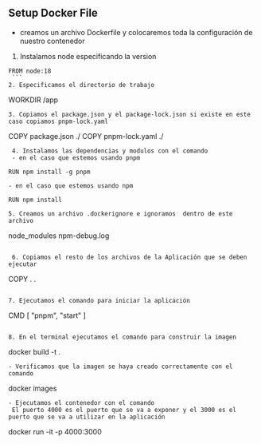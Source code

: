 
## Setup Docker File 

- creamos un archivo Dockerfile y colocaremos toda la configuración de nuestro contenedor 
 1. Instalamos node especificando la version
   ```
   FROM node:18
    ```
 2. Especificamos el directorio de trabajo
   ```
  WORKDIR /app
   ```
 3. Copiamos el package.json y el package-lock.json si existe en este caso copiamos pnpm-lock.yaml
```
COPY package.json ./
COPY pnpm-lock.yaml ./
```
 4. Instalamos las dependencias y modulos con el comando 
 - en el caso que estemos usando pnpm 
 ```
    RUN npm install -g pnpm
 ```
 - en el caso que estemos usando npm 
 ```
    RUN npm install
 ```
 5. Creamos un archivo .dockerignore e ignoramos  dentro de este archivo 
```
node_modules
npm-debug.log
```
 
 6. Copiamos el resto de los archivos de la Aplicación que se deben ejecutar 
```
COPY . .     
```

7. Ejecutamos el comando para iniciar la aplicación
```
CMD [ "pnpm", "start" ]
```

8. En el terminal ejecutamos el comando para construir la imagen
```
docker build -t <nombre de la imagen> .
```
- Verificamos que la imagen se haya creado correctamente con el comando 
```
docker images
```
- Ejecutamos el contenedor con el comando 
 El puerto 4000 es el puerto que se va a exponer y el 3000 es el puerto que se va a utilizar en la aplicación

```
docker run -it -p 4000:3000 <nombre de la imagen>










